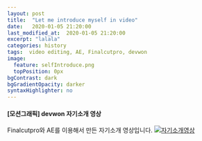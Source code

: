 ```yaml
---
layout: post
title:  "Let me introduce myself in video"
date:   2020-01-05 21:20:00
last_modified_at:  2020-01-05 21:20:00
excerpt: "lalala"
categories: history
tags:  video editing, AE, Finalcutpro, devwon
image:
  feature: selfIntroduce.png
  topPosition: 0px
bgContrast: dark
bgGradientOpacity: darker
syntaxHighlighter: no
---
```



#### [모션그래픽] devwon 자기소개 영상
Finalcutpro와 AE를 이용해서 만든 자기소개 영상입니다.
[![자기소개영상](http://img.youtube.com/vi/Ywp9RSM-YhE/0.jpg)](https://youtu.be/Ywp9RSM-YhE) 